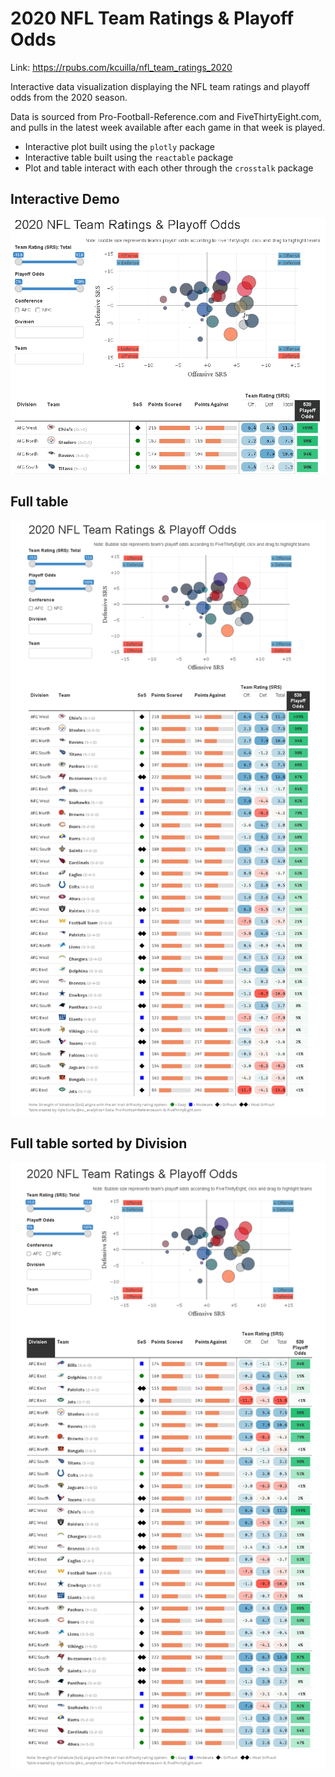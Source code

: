 # 2020 NFL Team Ratings & Playoff Odds

Link:  https://rpubs.com/kcuilla/nfl_team_ratings_2020

Interactive data visualization displaying the NFL team ratings and playoff odds from the 2020 season. 

Data is sourced from Pro-Football-Reference.com and FiveThirtyEight.com, and pulls in the latest week available after each game in that week is played.

- Interactive plot built using the `plotly` package 
- Interactive table built using the `reactable` package
- Plot and table interact with each other through the `crosstalk` package

## Interactive Demo
![](interactivetabledemo.gif)


## Full table
![](nflteamratings_fulltable.png)


## Full table sorted by Division
![](nflteamratings_fulltable2.png)
